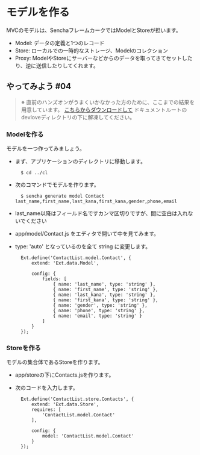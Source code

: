 # モデルを作る

MVCのモデルは、SenchaフレームカークではModelとStoreが担います。

* Model: データの定義と1つのレコード
* Store: ローカルでの一時的なストレージ、Modelのコレクション
* Proxy: ModelやStoreにサーバーなどからのデータを取ってきてセットしたり、逆に送信したりしてくれます。


## やってみよう #04

> ※ 直前のハンズオンがうまくいかなかった方のために、ここまでの結果を用意しています。
> [こちらからダウンロードして](http://sencha.sunvisor.net/devlove/cl03.zip)
> ドキュメントルートのdevloveディレクトリの下に解凍してください。

### Modelを作る

モデルを一つ作ってみましょう。

* まず、アプリケーションのディレクトリに移動します。

        $ cd ../cl

* 次のコマンドでモデルを作ります。

        $ sencha generate model Contact last_name,first_name,last_kana,first_kana,gender,phone,email

* last_name以降はフィールド名ですカンマ区切りですが、間に空白は入れないでください
* app/model/Contact.js をエディタで開いて中を見てみます。
* type: 'auto' となっているのを全て string に変更します。

        Ext.define('ContactList.model.Contact', {
            extend: 'Ext.data.Model',

            config: {
                fields: [
                    { name: 'last_name', type: 'string' },
                    { name: 'first_name', type: 'string' },
                    { name: 'last_kana', type: 'string' },
                    { name: 'first_kana', type: 'string' },
                    { name: 'gender', type: 'string' },
                    { name: 'phone', type: 'string' },
                    { name: 'email', type: 'string' }
                ]
            }
        });

### Storeを作る

モデルの集合体であるStoreを作ります。

* app/storeの下にContacts.jsを作ります。
* 次のコードを入力します。

        Ext.define('ContactList.store.Contacts', {
            extend: 'Ext.data.Store',
            requires: [
                'ContactList.model.Contact'
            ],

            config: {
                model: 'ContactList.model.Contact'
            }
        });
